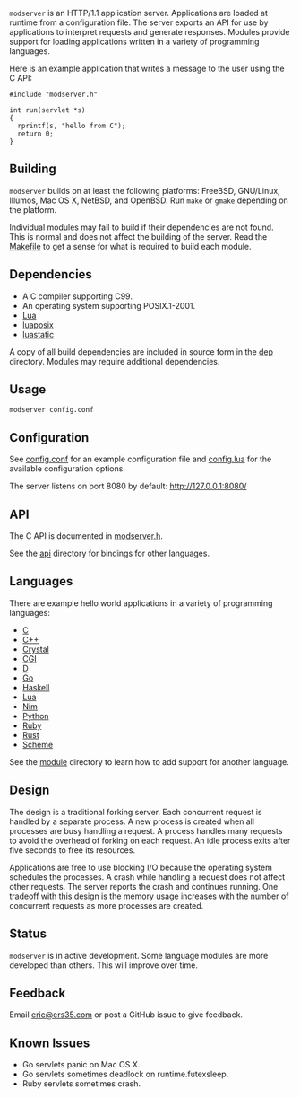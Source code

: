 `modserver` is an HTTP/1.1 application server. Applications are loaded at runtime from a 
configuration file. The server exports an API for use by applications to interpret 
requests and generate responses. Modules provide support for loading applications written 
in a variety of programming languages.

Here is an example application that writes a message to the user using the C API:
```
#include "modserver.h"

int run(servlet *s)
{
  rprintf(s, "hello from C");
  return 0;
}
```

## Building
`modserver` builds on at least the following platforms: FreeBSD, GNU/Linux, Illumos, Mac 
OS X, NetBSD, and OpenBSD. Run `make` or `gmake` depending on the platform.

Individual modules may fail to build if their dependencies are not found. This is normal 
and does not affect the building of the server. Read the [Makefile](src/Makefile) to get 
a sense for what is required to build each module.

## Dependencies
- A C compiler supporting C99.
- An operating system supporting POSIX.1-2001.
- [Lua](https://www.lua.org/)
- [luaposix](https://github.com/luaposix/luaposix)
- [luastatic](https://github.com/ers35/luastatic)

A copy of all build dependencies are included in source form in the [dep](src/dep/) 
directory. Modules may require additional dependencies.

## Usage
`modserver config.conf`

## Configuration
See [config.conf](src/config.conf) for an example configuration file and 
[config.lua](src/config.lua) for the available configuration options.

The server listens on port 8080 by default: http://127.0.0.1:8080/

## API
The C API is documented in [modserver.h](src/api/c/modserver.h).

See the [api](src/api/) directory for bindings for other languages.

## Languages
There are example hello world applications in a variety of programming languages:
- [C](src/example/c/hello.c)
- [C++](src/example/c++/hello.cpp)
- [Crystal](src/example/crystal/hello.cr)
- [CGI](src/example/cgi/hello.cgi)
- [D](src/example/d/hello.d)
- [Go](src/example/go/hello.go)
- [Haskell](src/example/haskell/hello.hs)
- [Lua](src/example/lua/hello.lua)
- [Nim](src/example/nim/hello.nim)
- [Python](src/example/python/hello.py)
- [Ruby](src/example/ruby/hello.rb)
- [Rust](src/example/rust/hello.rs)
- [Scheme](src/example/scheme/hello.scm)

See the [module](src/module/) directory to learn how to add support for another 
language.

## Design
The design is a traditional forking server. Each concurrent request is handled by a 
separate process. A new process is created when all processes are busy handling a 
request. A process handles many requests to avoid the overhead of forking on each 
request. An idle process exits after five seconds to free its resources.

Applications are free to use blocking I/O because the operating system schedules the 
processes. A crash while handling a request does not affect other requests. The server 
reports the crash and continues running. One tradeoff with this design is the memory 
usage increases with the number of concurrent requests as more processes are created.

## Status
`modserver` is in active development. Some language modules are more developed than 
others. This will improve over time.

## Feedback
Email [eric@ers35.com](mailto:eric@ers35.com) or post a GitHub issue to give feedback.

## Known Issues
- Go servlets panic on Mac OS X.
- Go servlets sometimes deadlock on runtime.futexsleep.
- Ruby servlets sometimes crash.
